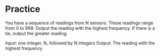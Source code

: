 # Practice

You have a sequence of readings from N sensors. These readings range from 0 to 999. Output the reading with the highest frequency. If there is a tie, output the greater reading.

Input: one integer, N, followed by N integers
Output: The reading with the highest frequency